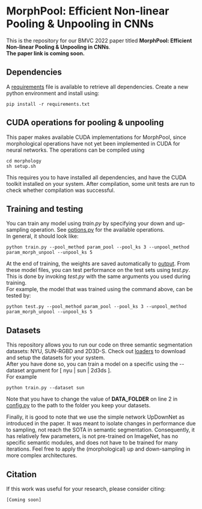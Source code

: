 # MorphPool: Efficient Non-linear Pooling & Unpooling in CNNs
This is the repository for our BMVC 2022 paper titled **MorphPool: Efficient Non-linear Pooling & Unpooling in CNNs**. \
**The paper link is coming soon.**


## Dependencies
A [requirements](requirements.txt) file is available to retrieve all dependencies. Create a new python environment and install using:
```shell
pip install -r requirements.txt
``` 


## CUDA operations for pooling & unpooling
This paper makes available CUDA implementations for MorphPool, since morphological operations have not yet been implemented in CUDA for neural networks.
The operations can be compiled using
```commandline
cd morphology
sh setup.sh
```
This requires you to have installed all dependencies, and have the CUDA toolkit installed on your system.
After compilation, some unit tests are run to check whether compilation was successful.


## Training and testing
You can train any model using *train.py* by specifying your down and up-sampling operation.
See [options.py](options/options.py) for the available operations. \
In general, it should look like:
```commandline
python train.py --pool_method param_pool --pool_ks 3 --unpool_method param_morph_unpool --unpool_ks 5
```
At the end of training, the weights are saved automatically to [output](output/).
From these model files, you can test performance on the test sets using *test.py*.
This is done by invoking *test.py* with the same arguments you used during training. \
For example, the model that was trained using the command above, can be tested by:
```commandline
python test.py --pool_method param_pool --pool_ks 3 --unpool_method param_morph_unpool --unpool_ks 5
```

## Datasets
This repository allows you to run our code on three semantic segmentation datasets: NYU, SUN-RGBD and 2D3D-S.
Check out [loaders](loaders/README.md) to download and setup the datasets for your system. \
After you have done so, you can train a model on a specific using the --dataset argument for [ nyu | sun | 2d3ds ]. \
For example
```commandline
python train.py --dataset sun
```
Note that you have to change the value of **DATA_FOLDER** on line 2 in [config.py](config.py) to the path to the folder you keep your datasets.

Finally, it is good to note that we use the simple network UpDownNet as introduced in the paper.
It was meant to isolate changes in performance due to sampling, not reach the SOTA in semantic segmentation.
Consequently, it has relatively few parameters, is not pre-trained on ImageNet, has no specific semantic modules, and does not have to be trained for many iterations.
Feel free to apply the (morphological) up and down-sampling in more complex architectures.

## Citation
If this work was useful for your research, please consider citing:
```
[Coming soon]
```
